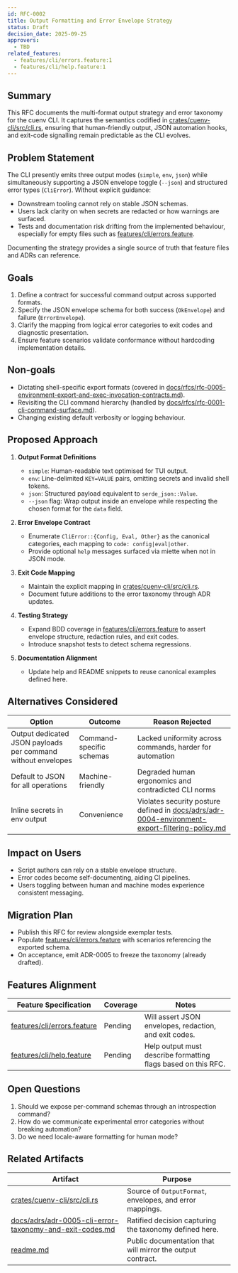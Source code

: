 ```yaml
---
id: RFC-0002
title: Output Formatting and Error Envelope Strategy
status: Draft
decision_date: 2025-09-25
approvers:
  - TBD
related_features:
  - features/cli/errors.feature:1
  - features/cli/help.feature:1
---
```


## Summary

This RFC documents the multi-format output strategy and error taxonomy for the cuenv CLI. It captures the semantics codified in [crates/cuenv-cli/src/cli.rs](crates/cuenv-cli/src/cli.rs:140), ensuring that human-friendly output, JSON automation hooks, and exit-code signalling remain predictable as the CLI evolves.

## Problem Statement

The CLI presently emits three output modes (`simple`, `env`, `json`) while simultaneously supporting a JSON envelope toggle (`--json`) and structured error types (`CliError`). Without explicit guidance:

- Downstream tooling cannot rely on stable JSON schemas.
- Users lack clarity on when secrets are redacted or how warnings are surfaced.
- Tests and documentation risk drifting from the implemented behaviour, especially for empty files such as [features/cli/errors.feature](features/cli/errors.feature:1).

Documenting the strategy provides a single source of truth that feature files and ADRs can reference.

## Goals

1. Define a contract for successful command output across supported formats.
2. Specify the JSON envelope schema for both success (`OkEnvelope`) and failure (`ErrorEnvelope`).
3. Clarify the mapping from logical error categories to exit codes and diagnostic presentation.
4. Ensure feature scenarios validate conformance without hardcoding implementation details.

## Non-goals

- Dictating shell-specific export formats (covered in [docs/rfcs/rfc-0005-environment-export-and-exec-invocation-contracts.md](docs/rfcs/rfc-0005-environment-export-and-exec-invocation-contracts.md:1)).
- Revisiting the CLI command hierarchy (handled by [docs/rfcs/rfc-0001-cli-command-surface.md](docs/rfcs/rfc-0001-cli-command-surface.md:1)).
- Changing existing default verbosity or logging behaviour.

## Proposed Approach

1. **Output Format Definitions**
   - `simple`: Human-readable text optimised for TUI output.
   - `env`: Line-delimited `KEY=VALUE` pairs, omitting secrets and invalid shell tokens.
   - `json`: Structured payload equivalent to `serde_json::Value`.
   - `--json` flag: Wrap output inside an envelope while respecting the chosen format for the `data` field.

2. **Error Envelope Contract**
   - Enumerate `CliError::{Config, Eval, Other}` as the canonical categories, each mapping to `code: config|eval|other`.
   - Provide optional `help` messages surfaced via miette when not in JSON mode.

3. **Exit Code Mapping**
   - Maintain the explicit mapping in [crates/cuenv-cli/src/cli.rs](crates/cuenv-cli/src/cli.rs:109).
   - Document future additions to the error taxonomy through ADR updates.

4. **Testing Strategy**
   - Expand BDD coverage in [features/cli/errors.feature](features/cli/errors.feature:1) to assert envelope structure, redaction rules, and exit codes.
   - Introduce snapshot tests to detect schema regressions.

5. **Documentation Alignment**
   - Update help and README snippets to reuse canonical examples defined here.

## Alternatives Considered

| Option | Outcome | Reason Rejected |
| --- | --- | --- |
| Output dedicated JSON payloads per command without envelopes | Command-specific schemas | Lacked uniformity across commands, harder for automation |
| Default to JSON for all operations | Machine-friendly | Degraded human ergonomics and contradicted CLI norms |
| Inline secrets in env output | Convenience | Violates security posture defined in [docs/adrs/adr-0004-environment-export-filtering-policy.md](docs/adrs/adr-0004-environment-export-filtering-policy.md:1) |

## Impact on Users

- Script authors can rely on a stable envelope structure.
- Error codes become self-documenting, aiding CI pipelines.
- Users toggling between human and machine modes experience consistent messaging.

## Migration Plan

- Publish this RFC for review alongside exemplar tests.
- Populate [features/cli/errors.feature](features/cli/errors.feature:1) with scenarios referencing the exported schema.
- On acceptance, emit ADR-0005 to freeze the taxonomy (already drafted).

## Features Alignment

| Feature Specification | Coverage | Notes |
| --- | --- | --- |
| [features/cli/errors.feature](features/cli/errors.feature:1) | Pending | Will assert JSON envelopes, redaction, and exit codes. |
| [features/cli/help.feature](features/cli/help.feature:1) | Pending | Help output must describe formatting flags based on this RFC. |

## Open Questions

1. Should we expose per-command schemas through an introspection command?
2. How do we communicate experimental error categories without breaking automation?
3. Do we need locale-aware formatting for human mode?

## Related Artifacts

| Artifact | Purpose |
| --- | --- |
| [crates/cuenv-cli/src/cli.rs](crates/cuenv-cli/src/cli.rs:140) | Source of `OutputFormat`, envelopes, and error mappings. |
| [docs/adrs/adr-0005-cli-error-taxonomy-and-exit-codes.md](docs/adrs/adr-0005-cli-error-taxonomy-and-exit-codes.md:1) | Ratified decision capturing the taxonomy defined here. |
| [readme.md](readme.md:368) | Public documentation that will mirror the output contract. |